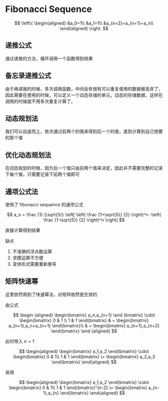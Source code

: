 # Fibonacci Sequence

$$
\left\{
\begin{aligned}
&a_0=1\\
&a_1=1\\
&a_{n+2}=a_{n+1}+a_n\\
\end{aligned}
\right.
$$

## 递推公式

通过递推的方法，循环调用一个函数得到结果

## 备忘录递推公式

由于再递推的时候，多次调用函数，中间会有很有可以重复使用的数据被丢弃了，因此需要在使用的时候，可以定义一个动态存储的单元，动态的存储数据，这样在调用的时候就不用多次重复计算了。

## 动态规划法

我们可以自底而上，依次通过前两个的值来得到后一个的值，直到计算到自己想要的那个值

## 优化动态规划法

在动态规划的时候，因为后一个值只由前两个值来决定，因此并不需要完整的记录下每个值，只需要记录下前两个值即可

## 通项公式法

使用了 fibonacci sequence 的通项公式

$$
a_n = \frac {1} {\sqrt{5}} \left[ \left( \frac {1+\sqrt{5}} {2} \right)^n -\left( \frac {1-\sqrt{5}} {2} \right)^n \right]
$$

直接计算得到结果

缺点

1. 不准确的浮点数运算
2. 求模运算不方便
3. 变体形式需要重新推导

## 矩阵快速幂

这里依然用到了快速幂法，对矩阵依然是生效的

由公式

$$
\begin {aligned}
\begin{bmatrix}
a_n,a_{n+1}
\end {bmatrix}
\cdot
\begin{bmatrix}
0 & 1 \\
1 & 1
\end{bmatrix}
& =
\begin{bmatrix}
a_{n+1},a_n+a_{n+1}
\end{bmatrix}\\
& =
\begin{bmatrix}
a_{n+1},a_{n+2}
\end{bmatrix}
\end {aligned}
$$

此时带入 $n = 1$

$$
\begin{aligned}
\begin{bmatrix}
a_1,a_2
\end{bmatrix}
\cdot
\begin{bmatrix}
0 & 1\\
1 & 1
\end{bmatrix}
\=
\begin{bmatrix}
a_2,a_3
\end{bmatrix}
\end{aligned}
$$

易得

$$
\begin{aligned}
\begin{bmatrix}
a_1,a_2
\end{bmatrix}
\cdot
\begin{bmatrix}
0 & 1\\
1 & 1
\end{bmatrix}^{n-2}
\=
\begin{bmatrix}
a_{n-1},a_{n}
\end{bmatrix}
\end{aligned}
$$
